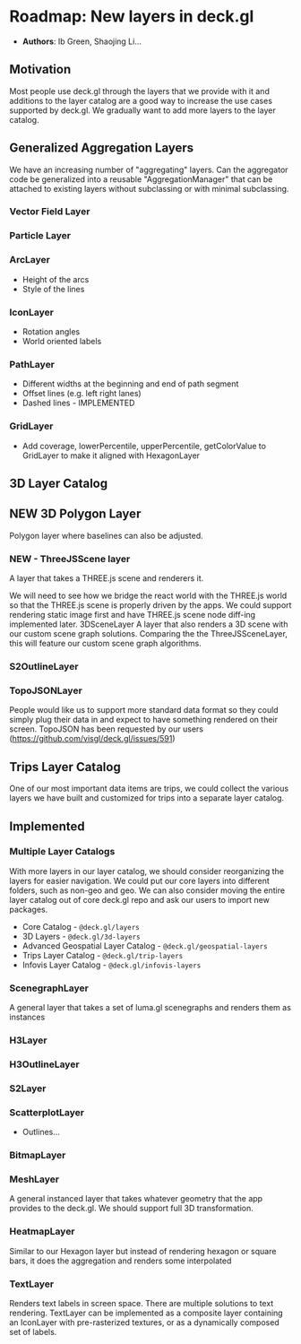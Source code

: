 # Roadmap: New layers in deck.gl

* **Authors**: Ib Green, Shaojing Li...

## Motivation

Most people use deck.gl through the layers that we provide with it and additions to the layer catalog are a good way to increase the use cases supported by deck.gl. We gradually want to add more layers to the layer catalog.

## Generalized Aggregation Layers

We have an increasing number of "aggregating" layers. Can the aggregator code be generalized into a reusable "AggregationManager" that can be attached to existing layers without subclassing or with minimal subclassing.

### Vector Field Layer

### Particle Layer

### ArcLayer

* Height of the arcs
* Style of the lines

### IconLayer

* Rotation angles
* World oriented labels

### PathLayer

* Different widths at the beginning and end of path segment
* Offset lines (e.g. left right lanes)
* Dashed lines - IMPLEMENTED

### GridLayer
* Add coverage, lowerPercentile, upperPercentile, getColorValue to GridLayer to make it aligned with HexagonLayer

## 3D Layer Catalog

## NEW 3D Polygon Layer

Polygon layer where baselines can also be adjusted.

### NEW - ThreeJSScene layer

A layer that takes a THREE.js scene and renderers it.

We will need to see how we bridge the react world with the THREE.js world so that the THREE.js scene is properly driven by the apps. We could support rendering static image first and have THREE.js scene node diff-ing implemented later.
3DSceneLayer
A layer that also renders a 3D scene with our custom scene graph solutions. Comparing the the ThreeJSSceneLayer, this will feature our custom scene graph algorithms.

### S2OutlineLayer

### TopoJSONLayer

People would like us to support more standard data format so they could simply plug their data in and expect to have something rendered on their screen. TopoJSON has been requested by our users (https://github.com/visgl/deck.gl/issues/591)

## Trips Layer Catalog

One of our most important data items are trips, we could collect the various layers we have built and customized for trips into a separate layer catalog.

## Implemented

### Multiple Layer Catalogs

With more layers in our layer catalog, we should consider reorganizing the layers for easier navigation. We could put our core layers into different folders, such as non-geo and geo. We can also consider moving the entire layer catalog out of core deck.gl repo and ask our users to import new packages.

* Core Catalog - `@deck.gl/layers`
* 3D Layers - `@deck.gl/3d-layers`
* Advanced Geospatial Layer Catalog - `@deck.gl/geospatial-layers`
* Trips Layer Catalog - `@deck.gl/trip-layers`
* Infovis Layer Catalog - `@deck.gl/infovis-layers`

### ScenegraphLayer

A general layer that takes a set of luma.gl scenegraphs and renders them as instances

### H3Layer

### H3OutlineLayer

### S2Layer

### ScatterplotLayer

* Outlines...

### BitmapLayer

### MeshLayer

A general instanced layer that takes whatever geometry that the app provides to the deck.gl. We should support full 3D transformation.

### HeatmapLayer

Similar to our Hexagon layer but instead of rendering hexagon or square bars, it does the aggregation and renders some interpolated

### TextLayer

Renders text labels in screen space. There are multiple solutions to text rendering. TextLayer can be implemented as a composite layer containing an IconLayer with pre-rasterized textures, or as a dynamically composed set of labels.
